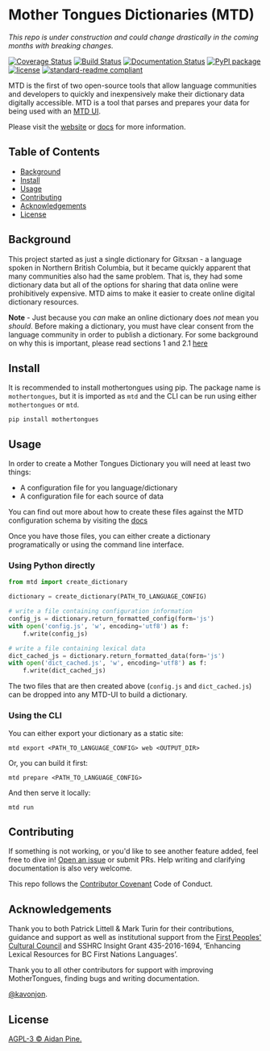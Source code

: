 # Mother Tongues Dictionaries (MTD)

*This repo is under construction and could change drastically in the coming months with breaking changes.*

[![Coverage Status](https://coveralls.io/repos/github/roedoejet/mothertongues/badge.svg?branch=master)](https://coveralls.io/github/roedoejet/mothertongues?branch=master)
[![Build Status](https://travis-ci.org/roedoejet/mothertongues.svg?branch=master)](https://travis-ci.org/roedoejet/mothertongues)
[![Documentation Status](https://readthedocs.org/projects/mother-tongues-dictionaries/badge/?version=latest)](https://mother-tongues-dictionaries.readthedocs.io/en/latest/?badge=latest)
[![PyPI package](https://img.shields.io/pypi/v/mothertongues.svg)](https://pypi.org/project/mothertongues/)
[![license](https://img.shields.io/github/license/roedoejet/mothertongues.svg)](LICENSE)
[![standard-readme compliant](https://img.shields.io/badge/readme%20style-standard-brightgreen.svg?style=flat-square)](https://github.com/RichardLitt/standard-readme)

MTD is the first of two open-source tools that allow language communities and developers to quickly and inexpensively make their dictionary data digitally accessible. MTD is a tool that parses and prepares your data for being used with an [MTD UI](https://github.com/roedoejet/mothertongues-ui).

Please visit the [website](https://www.mothertongues.org) or [docs](https://mother-tongues-dictionaries.readthedocs.io/en/latest/) for more information.

## Table of Contents

- [Background](#background)
- [Install](#install)
- [Usage](#usage)
- [Contributing](#contributing)
- [Acknowledgements](#acknowledgements)
- [License](#license)

## Background

This project started as just a single dictionary for Gitxsan - a language spoken in Northern British Columbia, but it became quickly apparent that many communities also had the same problem. That is, they had some dictionary data but all of the options for sharing that data online were prohibitively expensive. MTD aims to make it easier to create online digital dictionary resources.

**Note** - Just because you _can_ make an online dictionary does _not_ mean you _should_. Before making a dictionary, you must have clear consent from the language community in order to publish a dictionary. For some background on why this is important, please read sections 1 and 2.1 [here](http://oxfordre.com/linguistics/view/10.1093/acrefore/9780199384655.001.0001/acrefore-9780199384655-e-8)

## Install

It is recommended to install mothertongues using pip. The package name is `mothertongues`, but it is imported as `mtd` and the CLI can be run using either `mothertongues` or `mtd`.

```
pip install mothertongues
```

## Usage

In order to create a Mother Tongues Dictionary you will need at least two things:

- A configuration file for you language/dictionary
- A configuration file for each source of data

You can find out more about how to create these files against the MTD configuration schema by visiting the [docs](https://mother-tongues-dictionaries.readthedocs.io/en/latest/)

Once you have those files, you can either create a dictionary programatically or using the command line interface.

### Using Python directly

```python
from mtd import create_dictionary

dictionary = create_dictionary(PATH_TO_LANGUAGE_CONFIG)

# write a file containing configuration information
config_js = dictionary.return_formatted_config(form='js')
with open('config.js', 'w', encoding='utf8') as f:
    f.write(config_js)

# write a file containing lexical data
dict_cached_js = dictionary.return_formatted_data(form='js')
with open('dict_cached.js', 'w', encoding='utf8') as f:
    f.write(dict_cached_js)
```

The two files that are then created above (`config.js` and `dict_cached.js`) can be dropped into any MTD-UI to build a dictionary.

### Using the CLI

You can either export your dictionary as a static site:

```
mtd export <PATH_TO_LANGUAGE_CONFIG> web <OUTPUT_DIR>
```

Or, you can build it first:

```
mtd prepare <PATH_TO_LANGUAGE_CONFIG>
```

And then serve it locally:

```
mtd run
```

## Contributing

If something is not working, or you'd like to see another feature added, feel free to dive in! [Open an issue](https://github.com/roedoejet/mothertongues/issues/new) or submit PRs. Help writing and clarifying documentation is also very welcome.

This repo follows the [Contributor Covenant](http://contributor-covenant.org/version/1/3/0/) Code of Conduct.

## Acknowledgements

Thank you to both Patrick Littell & Mark Turin for their contributions, guidance and support as well as institutional support from the [First Peoples' Cultural Council](http://www.fpcc.ca/) and SSHRC Insight Grant 435-2016-1694, ‘Enhancing Lexical Resources for BC First Nations Languages’.

Thank you to all other contributors for support with improving MotherTongues, finding bugs and writing documentation.

[@kavonjon](https://github.com/kavonjon).

## License

[AGPL-3 © Aidan Pine.](LICENSE)
